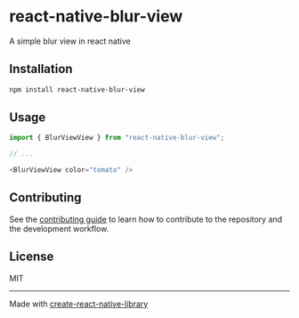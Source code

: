 # react-native-blur-view

A simple blur view in react native

## Installation

```sh
npm install react-native-blur-view
```

## Usage


```js
import { BlurViewView } from "react-native-blur-view";

// ...

<BlurViewView color="tomato" />
```


## Contributing

See the [contributing guide](CONTRIBUTING.md) to learn how to contribute to the repository and the development workflow.

## License

MIT

---

Made with [create-react-native-library](https://github.com/callstack/react-native-builder-bob)
